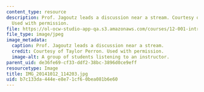 ```yaml
---
content_type: resource
description: Prof. Jagoutz leads a discussion near a stream. Courtesy of Taylor Perron.
  Used with permission.
file: https://ol-ocw-studio-app-qa.s3.amazonaws.com/courses/12-001-introduction-to-geology-fall-2013/b7c133da444ee8e71cf60bea081b6e60_IMG_20141012_114203.jpg
file_type: image/jpeg
image_metadata:
  caption: Prof. Jagoutz leads a discussion near a stream.
  credit: Courtesy of Taylor Perron. Used with permission.
  image-alt: A group of students listening to an instructor.
parent_uid: de36fe69-cf33-ddf2-38bc-3896d0ce9eff
resourcetype: Image
title: IMG_20141012_114203.jpg
uid: b7c133da-444e-e8e7-1cf6-0bea081b6e60
---
```

